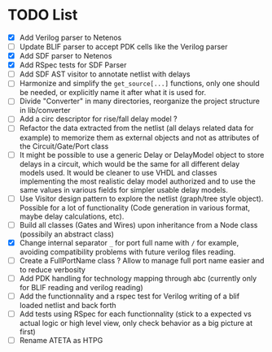 # TODO List

- [x] Add Verilog parser to Netenos
- [ ] Update BLIF parser to accept PDK cells like the Verilog parser
- [x] Add SDF parser to Netenos
- [x] Add RSpec tests for SDF Parser
- [ ] Add SDF AST visitor to annotate netlist with delays
- [ ] Harmonize and simplify the `get_source[...]` functions, only one should be needed, or explicitly name it after what it is used for.
- [ ] Divide "Converter" in many directories, reorganize the project structure in lib/converter
- [ ] Add a circ descriptor for rise/fall delay model ?
- [ ] Refactor the data extracted from the netlist (all delays related data for example) to memorize them as external objects and not as attributes of the Circuit/Gate/Port class
- [ ] It might be possible to use a generic Delay or DelayModel object to store delays in a circuit, which would be the same for all different delay models used. It would be cleaner to use VHDL and classes implementing the most realistic delay model authorized and to use the same values in various fields for simpler usable delay models. 
- [ ] Use Visitor design pattern to explore the netlist (graph/tree style object). Possible for a lot of functionality (Code generation in various format, maybe delay calculations, etc).
- [ ] Build all classes (Gates and Wires) upon inheritance from a Node class (possibily an abstract class)
- [x] Change internal separator `_` for port full name with `/` for example, avoiding compatibility problems with future verilog files reading.   
- [ ] Create a FullPortName class ? Allow to manage full port name easier and to reduce verbosity
- [ ] Add PDK handling for technology mapping through abc (currently only for BLIF reading and verilog reading) 
- [ ] Add the functionnality and a rspec test for Verilog writing of a blif loaded netlist and back forth
- [ ] Add tests using RSpec for each functionnality (stick to a expected vs actual logic or high level view, only check behavior as a big picture at first) 
- [ ] Rename ATETA as HTPG